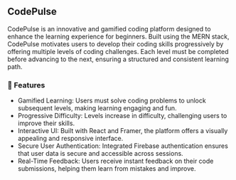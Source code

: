## CodePulse
CodePulse is an innovative and gamified coding platform designed to enhance the learning experience for beginners. Built using the MERN stack, CodePulse motivates users to develop their coding skills progressively by offering multiple levels of coding challenges. Each level must be completed before advancing to the next, ensuring a structured and consistent learning path.

### 🚀 Features
* Gamified Learning: Users must solve coding problems to unlock subsequent levels, making learning engaging and fun.
* Progressive Difficulty: Levels increase in difficulty, challenging users to improve their skills.
* Interactive UI: Built with React and Framer, the platform offers a visually appealing and responsive interface.
* Secure User Authentication: Integrated Firebase authentication ensures that user data is secure and accessible across sessions.
* Real-Time Feedback: Users receive instant feedback on their code submissions, helping them learn from mistakes and improve.